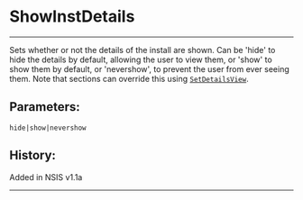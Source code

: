 # ShowInstDetails

---

Sets whether or not the details of the install are shown. Can be 'hide' to hide the details by default, allowing the user to view them, or 'show' to show them by default, or 'nevershow', to prevent the user from ever seeing them. Note that sections can override this using [`SetDetailsView`][1].

## Parameters:

    hide|show|nevershow

## History:

Added in NSIS v1.1a

---

[1]: SetDetailsView.markdown